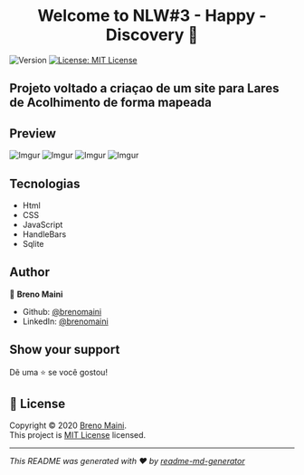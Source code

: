 <h1 align="center">Welcome to NLW#3 - Happy - Discovery 👋</h1>
<p>
  <img alt="Version" src="https://img.shields.io/badge/version-(1.0.2)-blue.svg?cacheSeconds=2592000" />
  <a href="https://choosealicense.com/licenses/mit/" target="_blank">
    <img alt="License: MIT License" src="https://img.shields.io/badge/License-MIT License-yellow.svg" />
  </a>
</p>

## Projeto voltado a criaçao de um site para  Lares de Acolhimento de forma mapeada
## Preview

 ![Imgur](https://imgur.com/CvQOCWA.png)
 ![Imgur](https://imgur.com/DBNWpdj.png)
 ![Imgur](https://imgur.com/DoNGFAp.png)
 ![Imgur](https://imgur.com/Zs3rV04.png)

## Tecnologias

 - Html
 - CSS
 - JavaScript
 - HandleBars
 - Sqlite
## Author

👤 **Breno Maini**

* Github: [@brenomaini](https://github.com/brenomaini)
* LinkedIn: [@brenomaini](https://linkedin.com/in/brenomaini)


## Show your support

Dẽ uma ⭐️ se você gostou!

## 📝 License

Copyright © 2020 [Breno Maini](https://github.com/brenomaini).<br />
This project is [MIT License](https://choosealicense.com/licenses/mit/) licensed.

***
_This README was generated with ❤️ by [readme-md-generator](https://github.com/kefranabg/readme-md-generator)_
